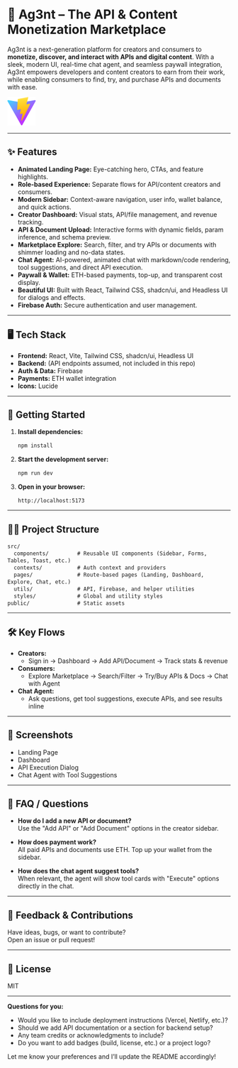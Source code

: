 # 🚀 Ag3nt – The API & Content Monetization Marketplace

Ag3nt is a next-generation platform for creators and consumers to **monetize, discover, and interact with APIs and digital content**. With a sleek, modern UI, real-time chat agent, and seamless paywall integration, Ag3nt empowers developers and content creators to earn from their work, while enabling consumers to find, try, and purchase APIs and documents with ease.

![Ag3nt Hero](public/vite.svg) <!-- Replace with a real screenshot or logo if available -->

---

## ✨ Features

- **Animated Landing Page:** Eye-catching hero, CTAs, and feature highlights.
- **Role-based Experience:** Separate flows for API/content creators and consumers.
- **Modern Sidebar:** Context-aware navigation, user info, wallet balance, and quick actions.
- **Creator Dashboard:** Visual stats, API/file management, and revenue tracking.
- **API & Document Upload:** Interactive forms with dynamic fields, param inference, and schema preview.
- **Marketplace Explore:** Search, filter, and try APIs or documents with shimmer loading and no-data states.
- **Chat Agent:** AI-powered, animated chat with markdown/code rendering, tool suggestions, and direct API execution.
- **Paywall & Wallet:** ETH-based payments, top-up, and transparent cost display.
- **Beautiful UI:** Built with React, Tailwind CSS, shadcn/ui, and Headless UI for dialogs and effects.
- **Firebase Auth:** Secure authentication and user management.

---

## 🖥️ Tech Stack

- **Frontend:** React, Vite, Tailwind CSS, shadcn/ui, Headless UI
- **Backend:** (API endpoints assumed, not included in this repo)
- **Auth & Data:** Firebase
- **Payments:** ETH wallet integration
- **Icons:** Lucide

---

## 🏁 Getting Started

1. **Install dependencies:**

   ```sh
   npm install
   ```

2. **Start the development server:**

   ```sh
   npm run dev
   ```

3. **Open in your browser:**
   ```
   http://localhost:5173
   ```

---

## 🧑‍💻 Project Structure

```
src/
  components/         # Reusable UI components (Sidebar, Forms, Tables, Toast, etc.)
  contexts/           # Auth context and providers
  pages/              # Route-based pages (Landing, Dashboard, Explore, Chat, etc.)
  utils/              # API, Firebase, and helper utilities
  styles/             # Global and utility styles
public/               # Static assets
```

---

## 🛠️ Key Flows

- **Creators:**
  - Sign in → Dashboard → Add API/Document → Track stats & revenue
- **Consumers:**
  - Explore Marketplace → Search/Filter → Try/Buy APIs & Docs → Chat with Agent
- **Chat Agent:**
  - Ask questions, get tool suggestions, execute APIs, and see results inline

---

## 📸 Screenshots

<!-- Add screenshots here if available -->

- Landing Page
- Dashboard
- API Execution Dialog
- Chat Agent with Tool Suggestions

---

## 🤔 FAQ / Questions

- **How do I add a new API or document?**  
  Use the "Add API" or "Add Document" options in the creator sidebar.

- **How does payment work?**  
  All paid APIs and documents use ETH. Top up your wallet from the sidebar.

- **How does the chat agent suggest tools?**  
  When relevant, the agent will show tool cards with "Execute" options directly in the chat.

---

## 🙋 Feedback & Contributions

Have ideas, bugs, or want to contribute?  
Open an issue or pull request!

---

## 📄 License

MIT

---

**Questions for you:**

- Would you like to include deployment instructions (Vercel, Netlify, etc.)?
- Should we add API documentation or a section for backend setup?
- Any team credits or acknowledgments to include?
- Do you want to add badges (build, license, etc.) or a project logo?

Let me know your preferences and I’ll update the README accordingly!
